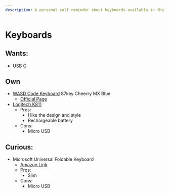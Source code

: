 ```yaml
---
description: A personal self reminder about keyboards available in the market
---
```


# Keyboards

## Wants:

* USB C

## Own

* [WASD Code Keyboard](https://amzn.to/2TPIWww) 87key Cheerry MX Blue
  * [Official Page](http://www.wasdkeyboards.com/index.php/products/code-keyboard/code-87-key-mechanical-keyboard-2620.html)
* [Logitech K811](https://www.amazon.com/gp/product/B0099SMFP2/ref=oh_aui_search_asin_title?ie=UTF8&psc=1)
  * Pros:
    * I like the design and style
    * Rechargeable battery
  * Cons:
    * Micro USB

## Curious:

* Microsoft Universal Foldable Keyboard
  * [Amazon Link](https://amzn.to/2WzO1Lc)
  * Pros:
    * Slim
  * Cons:
    * Micro USB

